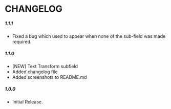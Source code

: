 # CHANGELOG
##### 1.1.1
* Fixed a bug which used to appear when none of the sub-field was made required.

##### 1.1.0
* [NEW] Text Transform subfield
* Added changelog file
* Added screenshots to README.md

##### 1.0.0
* Initial Release.